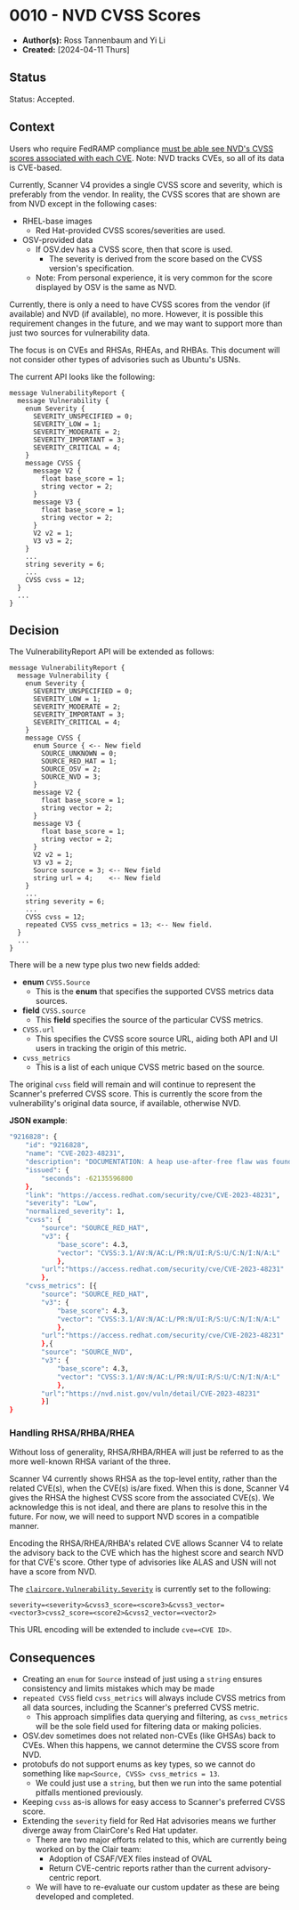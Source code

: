 # 0010 - NVD CVSS Scores

- **Author(s):** Ross Tannenbaum and Yi Li
- **Created:** [2024-04-11 Thurs]

## Status

Status: Accepted.

## Context

Users who require FedRAMP compliance [must be able see NVD's CVSS scores associated with each CVE](https://www.fedramp.gov/assets/resources/documents/CSP_Vulnerability_Scanning_Requirements.pdf).
Note: NVD tracks CVEs, so all of its data is CVE-based.

Currently, Scanner V4 provides a single CVSS score and severity, which is preferably from the vendor.
In reality, the CVSS scores that are shown are from NVD except in the following cases:

* RHEL-base images
  * Red Hat-provided CVSS scores/severities are used.
* OSV-provided data
  * If OSV.dev has a CVSS score, then that score is used.
    * The severity is derived from the score based on the CVSS version's specification.
  * Note: From personal experience, it is very common for the score displayed by OSV is the same as NVD.

Currently, there is only a need to have CVSS scores from the vendor (if available) and NVD (if available), no more.
However, it is possible this requirement changes in the future, and we may want to support more than just two
sources for vulnerability data.

The focus is on CVEs and RHSAs, RHEAs, and RHBAs. This document will not consider other types of advisories such as
Ubuntu's USNs.

The current API looks like the following:

```
message VulnerabilityReport {
  message Vulnerability {
    enum Severity {
      SEVERITY_UNSPECIFIED = 0;
      SEVERITY_LOW = 1;
      SEVERITY_MODERATE = 2;
      SEVERITY_IMPORTANT = 3;
      SEVERITY_CRITICAL = 4;
    }
    message CVSS {
      message V2 {
        float base_score = 1;
        string vector = 2;
      }
      message V3 {
        float base_score = 1;
        string vector = 2;
      }
      V2 v2 = 1;
      V3 v3 = 2;
    }
    ...
    string severity = 6;
    ...
    CVSS cvss = 12;
  }
  ...
}
```

## Decision

The VulnerabilityReport API will be extended as follows:

```
message VulnerabilityReport {
  message Vulnerability {
    enum Severity {
      SEVERITY_UNSPECIFIED = 0;
      SEVERITY_LOW = 1;
      SEVERITY_MODERATE = 2;
      SEVERITY_IMPORTANT = 3;
      SEVERITY_CRITICAL = 4;
    }
    message CVSS {
      enum Source { <-- New field
        SOURCE_UNKNOWN = 0;
        SOURCE_RED_HAT = 1;
        SOURCE_OSV = 2;
        SOURCE_NVD = 3;
      }
      message V2 {
        float base_score = 1;
        string vector = 2;
      }
      message V3 {
        float base_score = 1;
        string vector = 2;
      }
      V2 v2 = 1;
      V3 v3 = 2;
      Source source = 3; <-- New field
      string url = 4;    <-- New field
    }
    ...
    string severity = 6;
    ...
    CVSS cvss = 12;
    repeated CVSS cvss_metrics = 13; <-- New field.
  }
  ...
}
```

There will be a new type plus two new fields added:

* **enum** `CVSS.Source`
  * This is the **enum** that specifies the supported CVSS metrics data sources.
* **field** `CVSS.source`
  * This **field** specifies the source of the particular CVSS metrics.
* `CVSS.url`
  * This specifies the CVSS score source URL, aiding both API and UI users in tracking the origin of this metric.
* `cvss_metrics`
  * This is a list of each unique CVSS metric based on the source.

The original `cvss` field will remain and will continue to represent the Scanner's preferred CVSS score.
This is currently the score from the vulnerability's original data source, if available, otherwise NVD.

**JSON example**:


```sh
"9216828": {
	"id": "9216828",
	"name": "CVE-2023-48231",
	"description": "DOCUMENTATION: A heap use-after-free flaw was found in the vim package. ... MITIGATION: Mitigation for this issue is either not available or ..., applicability to widespread installation base or stability.",
	"issued": {
		"seconds": -62135596800
	},
	"link": "https://access.redhat.com/security/cve/CVE-2023-48231",
	"severity": "Low",
	"normalized_severity": 1,
	"cvss": {
		"source": "SOURCE_RED_HAT",
		"v3": {
			"base_score": 4.3,
			"vector": "CVSS:3.1/AV:N/AC:L/PR:N/UI:R/S:U/C:N/I:N/A:L"
			},
		"url":"https://access.redhat.com/security/cve/CVE-2023-48231"
		},
	"cvss_metrics": [{
		"source": "SOURCE_RED_HAT",
		"v3": {
			"base_score": 4.3,
			"vector": "CVSS:3.1/AV:N/AC:L/PR:N/UI:R/S:U/C:N/I:N/A:L"
			},
		"url":"https://access.redhat.com/security/cve/CVE-2023-48231"
		},{
		"source": "SOURCE_NVD",
		"v3": {
			"base_score": 4.3,
			"vector": "CVSS:3.1/AV:N/AC:L/PR:N/UI:R/S:U/C:N/I:N/A:L"
			},
		"url":"https://nvd.nist.gov/vuln/detail/CVE-2023-48231"
		}]
}
```
### Handling RHSA/RHBA/RHEA

Without loss of generality, RHSA/RHBA/RHEA will just be referred to as the more well-known RHSA variant of the three.

Scanner V4 currently shows RHSA as the top-level entity, rather than the related CVE(s), when the CVE(s) is/are fixed.
When this is done, Scanner V4 gives the RHSA the highest CVSS score from the associated CVE(s). We acknowledge this is not
ideal, and there are plans to resolve this in the future. For now, we will need to support NVD scores in a compatible manner.

Encoding the RHSA/RHEA/RHBA's related CVE allows Scanner V4 to relate the advisory back to the CVE which has the highest score and search NVD for that CVE's score.
Other type of advisories like ALAS and USN will not have a score from NVD.

The [`claircore.Vulnerability.Severity`](https://github.com/quay/claircore/blob/v1.5.25/vulnerability.go#L24) is currently set to the following:

`severity=<severity>&cvss3_score=<score3>&cvss3_vector=<vector3>cvss2_score=<score2>&cvss2_vector=<vector2>`

This URL encoding will be extended to include `cve=<CVE ID>`.

## Consequences

* Creating an `enum` for `Source` instead of just using a `string` ensures consistency and limits mistakes which may be made
* `repeated CVSS` field `cvss_metrics` will always include CVSS metrics from all data sources, including the Scanner's preferred CVSS metric.
  * This approach simplifies data querying and filtering, as `cvss_metrics` will be the sole field used for filtering data or making policies.
* OSV.dev sometimes does not related non-CVEs (like GHSAs) back to CVEs. When this happens, we cannot determine the CVSS score from NVD.
* protobufs do not support enums as key types, so we cannot do something like `map<Source, CVSS> cvss_metrics = 13`.
  * We could just use a `string`, but then we run into the same potential pitfalls mentioned previously.
* Keeping `cvss` as-is allows for easy access to Scanner's preferred CVSS score.
* Extending the `severity` field for Red Hat advisories means we further diverge away from ClairCore's Red Hat updater.
  * There are two major efforts related to this, which are currently being worked on by the Clair team:
    * Adoption of CSAF/VEX files instead of OVAL
    * Return CVE-centric reports rather than the current advisory-centric report.
  * We will have to re-evaluate our custom updater as these are being developed and completed.
